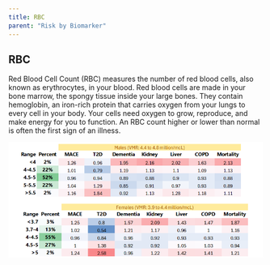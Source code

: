 ```yaml
---
title: RBC
parent: "Risk by Biomarker"
---
```



## RBC


Red Blood Cell Count (RBC) measures the number of red blood cells, also known as erythrocytes, in your blood. Red blood cells are made in your bone marrow, the spongy tissue inside your large bones. They contain hemoglobin, an iron-rich protein that carries oxygen from your lungs to every cell in your body. Your cells need oxygen to grow, reproduce, and make energy for you to function. An RBC count higher or lower than normal is often the first sign of an illness.


![RBCrr](/assets/images/rr_rbc.png)




